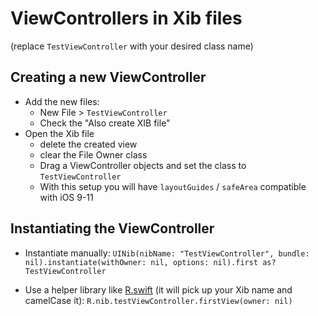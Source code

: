 
# ViewControllers in Xib files

(replace `TestViewController` with your desired class name)

## Creating a new ViewController

- Add the new files:
  - New File > `TestViewController`
  - Check the "Also create XIB file"
- Open the Xib file
  - delete the created view
  - clear the File Owner class
  - Drag a ViewController objects and set the class to `TestViewController`
  - With this setup you will have `layoutGuides` / `safeArea` compatible with iOS 9-11

## Instantiating the ViewController

- Instantiate manually:
  `UINib(nibName: "TestViewController", bundle: nil).instantiate(withOwner: nil, options: nil).first as? TestViewController`

- Use a helper library like [R.swift](https://github.com/mac-cain13/R.swift) (it will pick up your Xib name and camelCase it):
  `R.nib.testViewController.firstView(owner: nil)`
